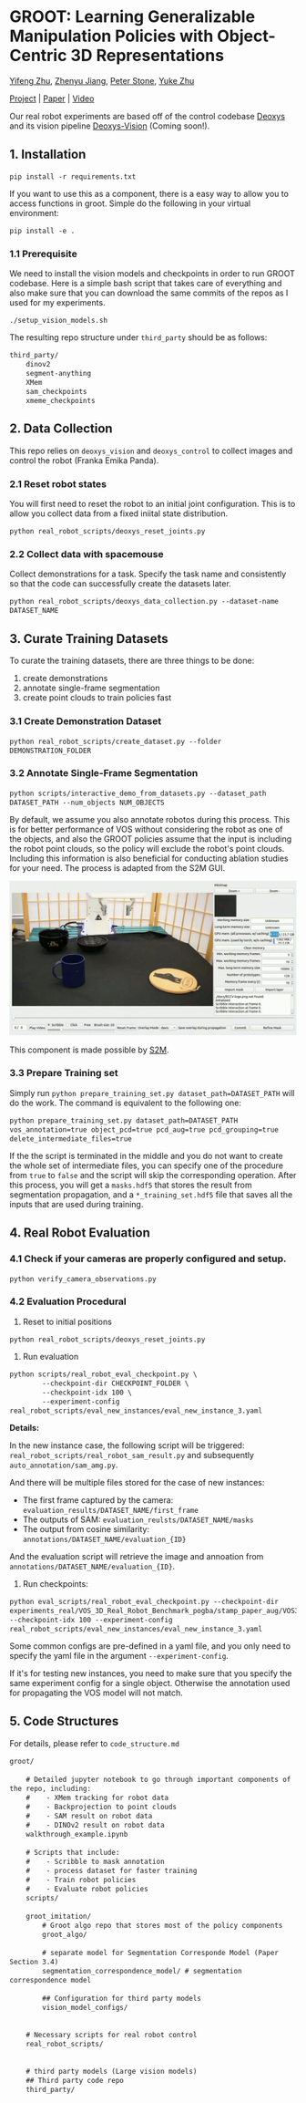 # **GROOT: Learning Generalizable Manipulation Policies with Object-Centric 3D Representations** 


<!-- 
<p align="center">
<img src="./imgs/pull_figure.png" height="100%">
</p>
 -->
 
[Yifeng Zhu](https://www.cs.utexas.edu/~yifengz), [Zhenyu Jiang](https://zhenyujiang.me/), [Peter Stone](https://www.cs.utexas.edu/~pstone), [Yuke Zhu](https://www.cs.utexas.edu/~yukez/)


[Project](https://ut-austin-rpl.github.io/GROOT) | [Paper](https://utexas.box.com/shared/static/ew8inqpru60woiudj0nnskk9vdxtx5gp.pdf) | [Video](https://youtu.be/T_wW-Mzt49M?si=dFv-NU8itv_SZUpK)


Our real robot experiments are based off of the control codebase [Deoxys](https://github.com/UT-Austin-RPL/deoxys_control) and its vision pipeline [Deoxys-Vision](https://github.com/UT-Austin-RPL/deoxys_vision) (Coming soon!).

## 1. Installation

```shell
pip install -r requirements.txt
```

If you want to use this as a component, there is a easy way to allow you to access functions in groot. Simple do the following in your virtual environment:

```shell
pip install -e .
```

### 1.1 Prerequisite

We need to install the vision models and checkpoints in order to run GROOT codebase. Here is a simple bash script that takes care of everything and also make sure that you can download the same commits of the repos as I used for my experiments. 

```
./setup_vision_models.sh
```

The resulting repo structure under `third_party` should be as follows:
```
third_party/
    dinov2
    segment-anything
    XMem
    sam_checkpoints
    xmeme_checkpoints
```

## 2. Data Collection

This repo relies on `deoxys_vision` and `deoxys_control` to collect images and control the robot (Franka Emika Panda). 

### 2.1 Reset robot states

You will first need to reset the robot to an initial joint configuration. This is to allow you collect data from a fixed iniital state distribution. 

``` 
python real_robot_scripts/deoxys_reset_joints.py
```

### 2.2 Collect data with spacemouse

Collect demonstrations for a task. Specify the task name and consistently so that the code can successfully create the datasets later.

```
python real_robot_scripts/deoxys_data_collection.py --dataset-name DATASET_NAME
```


## 3. Curate Training Datasets

To curate the training datasets, there are three things to be done:
1. create demonstrations
2. annotate single-frame segmentation
3. create point clouds to train policies fast

### 3.1 Create Demonstration Dataset

```
python real_robot_scripts/create_dataset.py --folder DEMONSTRATION_FOLDER
```

### 3.2 Annotate Single-Frame Segmentation

```
python scripts/interactive_demo_from_datasets.py --dataset_path DATASET_PATH --num_objects NUM_OBJECTS
```

By default, we assume you also annotate robotos during this process. This is for better performance of VOS without considering the robot as one of the objects, and also the GROOT policies assume that the input is including the robot point clouds, so the policy will exclude the robot's point clouds. Including this information is also beneficial for conducting ablation studies for your need. The process is adapted from the S2M GUI. 


![Annotating First Frame Example](docs/scribble_demo.gif)


This component is made possible by [S2M](https://github.com/hkchengrex/Scribble-to-Mask).


### 3.3 Prepare Training set

Simply run `python prepare_training_set.py dataset_path=DATASET_PATH` will do the work. The command is equivalent to the following one:

```
python prepare_training_set.py dataset_path=DATASET_PATH vos_annotation=true object_pcd=true pcd_aug=true pcd_grouping=true delete_intermediate_files=true
```

If the the script is terminated in the middle and you do not want to create the whole set of intermediate files, you can specify one of the procedure from `true` to `false` and the script will skip the corresponding operation. After this process, you will get a `masks.hdf5` that stores the result from segmentation propagation, and a `*_training_set.hdf5` file that saves all the inputs that are used during training.


## 4. Real Robot Evaluation


### 4.1 Check if your cameras are properly configured and setup.

```
python verify_camera_observations.py
```

### 4.2 Evaluation Procedural

1. Reset to initial positions

``` 
python real_robot_scripts/deoxys_reset_joints.py
```

1. Run evaluation

```
python scripts/real_robot_eval_checkpoint.py \
        --checkpoint-dir CHECKPOINT_FOLDER \
        --checkpoint-idx 100 \
        --experiment-config real_robot_scripts/eval_new_instances/eval_new_instance_3.yaml
```

**Details:**

In the new instance case, the following script will be triggered: `real_robot_scripts/real_robot_sam_result.py` and subsequently `auto_annotation/sam_amg.py`.

And there will be multiple files stored for the case of new instances:
- The first frame captured by the camera: `evaluation_results/DATASET_NAME/first_frame`
- The outputs of SAM: `evaluation_reulsts/DATASET_NAME/masks`
- The output from cosine similarity: `annotations/DATASET_NAME/evaluation_{ID}`

And the evaluation script will retrieve the image and annoation from `annotations/DATASET_NAME/evaluation_{ID}`.

1. Run checkpoints:

``` shell
python eval_scripts/real_robot_eval_checkpoint.py --checkpoint-dir experiments_real/VOS_3D_Real_Robot_Benchmark_pogba/stamp_paper_aug/VOS3DSingleTask/VOS3DRealRobotMaskedNoWristTransformerPolicy_seed10000/run_002 --checkpoint-idx 100 --experiment-config real_robot_scripts/eval_new_instances/eval_new_instance_3.yaml
```
Some common configs are pre-defined in a yaml file, and you only need
to specify the yaml file in the argument `--experiment-config`.

If it's for testing new instances, you need to make sure that you specify the same experiment config for a single object. Otherwise the annotation used for propagating the VOS model will not match.

## 5. Code Structures

For details, please refer to `code_structure.md`
```
groot/

    # Detailed jupyter notebook to go through important components of the repo, including:
    #    - XMem tracking for robot data
    #    - Backprojection to point clouds
    #    - SAM result on robot data
    #    - DINOv2 result on robot data
    walkthrough_example.ipynb

    # Scripts that include:
    #    - Scribble to mask annotation
    #    - process dataset for faster training
    #    - Train robot policies
    #    - Evaluate robot policies
    scripts/
       
    groot_imitation/
        # Groot algo repo that stores most of the policy components
        groot_algo/
            
        # separate model for Segmentation Corresponde Model (Paper Section 3.4)
        segmentation_correspondence_model/ # segmentation correspondence model

        ## Configuration for third party models
        vision_model_configs/


    # Necessary scripts for real robot control
    real_robot_scripts/


    # third party models (Large vision models)
    ## Third party code repo
    third_party/
```
